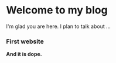 # Welcome to my blog

I'm glad you are here. I plan to talk about ...

### First website
__And it is dope.__
